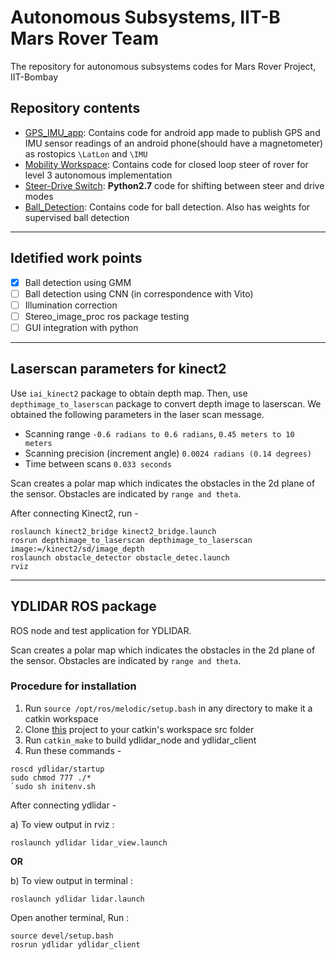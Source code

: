 # Autonomous Subsystems, IIT-B Mars Rover Team
The repository for autonomous subsystems codes for Mars Rover Project, IIT-Bombay

## Repository contents 

* [GPS_IMU_app](./GPS_IMU_app): Contains code for android app made to publish GPS and IMU sensor readings of an android phone(should have a magnetometer) as rostopics `\LatLon` and `\IMU`
* [Mobility Workspace](./mobility_ws): Contains code for closed loop steer of rover for level 3 autonomous implementation
* [Steer-Drive Switch](./steer_drive_switch.py): **Python2.7** code for shifting between steer and drive modes
* [Ball_Detection](./Ball_Detection): Contains code for ball detection. Also has weights for supervised ball detection
---
## Idetified work points

- [x] Ball detection using GMM
- [ ] Ball detection using CNN (in correspondence with Vito)
- [ ] Illumination correction
- [ ] Stereo_image_proc ros package testing
- [ ] GUI integration with python

---
## Laserscan parameters for kinect2

Use `iai_kinect2` package to obtain depth map. Then, use `depthimage_to_laserscan` package to convert depth image to laserscan. We obtained the following parameters in the laser scan message.

* Scanning range `-0.6 radians to 0.6 radians`, `0.45 meters to 10 meters`
* Scanning precision (increment angle) `0.0024 radians (0.14 degrees)`
* Time between scans `0.033 seconds`

Scan creates a polar map which indicates the obstacles in the 2d plane of the sensor. Obstacles are indicated by `range and theta`.

After connecting Kinect2, run -
```
roslaunch kinect2_bridge kinect2_bridge.launch
rosrun depthimage_to_laserscan depthimage_to_laserscan image:=/kinect2/sd/image_depth
roslaunch obstacle_detector obstacle_detec.launch
rviz
```  
---

## YDLIDAR ROS package

ROS node and test application for YDLIDAR.

Scan creates a polar map which indicates the obstacles in the 2d plane of the sensor. Obstacles are indicated by `range and theta`.

### Procedure for installation

1) Run `source /opt/ros/melodic/setup.bash` in any directory to make it a catkin workspace
2) Clone [this](https://github.com/EAIBOT/ydlidar.git) project to your catkin's workspace src folder
3) Run `catkin_make` to build ydlidar_node and ydlidar_client
4) Run these commands -

```
roscd ydlidar/startup
sudo chmod 777 ./*
`sudo sh initenv.sh
```

After connecting ydlidar -

a) To view output in rviz : 

`roslaunch ydlidar lidar_view.launch`

**OR**

b) To view output in terminal :

`roslaunch ydlidar lidar.launch`

Open another terminal, Run : 

```
source devel/setup.bash
rosrun ydlidar ydlidar_client
``` 

